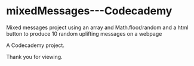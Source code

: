 # mixedMessages---Codecademy
Mixed messages project using an array and Math.floor/random and a html button to produce 10 random uplifting messages on a webpage

A Codecademy project.

Thank you for viewing.
